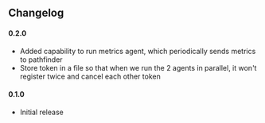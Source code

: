 ## Changelog

#### 0.2.0

- Added capability to run metrics agent, which periodically sends metrics to pathfinder
- Store token in a file so that when we run the 2 agents in parallel, it won't register twice and cancel each other token

#### 0.1.0
- Initial release
